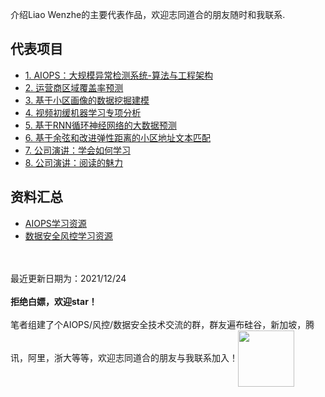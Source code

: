 
介绍Liao Wenzhe的主要代表作品，欢迎志同道合的朋友随时和我联系.
  
## 代表项目

- [1. AIOPS：大规模异常检测系统-算法与工程架构](https://zhuanlan.zhihu.com/p/466955597)
- [2. 运营商区域覆盖率预测](https://zhuanlan.zhihu.com/p/494103464)
- [3. 基于小区画像的数据挖掘建模](https://zhuanlan.zhihu.com/p/494105801)
- [4. 视频初缓机器学习专项分析](https://zhuanlan.zhihu.com/p/494106978)
- [5. 基于RNN循环神经网络的大数据预测](https://zhuanlan.zhihu.com/p/494108267)
- [6. 基于余弦和改进弹性距离的小区地址文本匹配](https://zhuanlan.zhihu.com/p/494110582)
- [7. 公司演讲：学会如何学习](https://zhuanlan.zhihu.com/p/473181002)
- [8. 公司演讲：阅读的魅力](https://zhuanlan.zhihu.com/p/473181002)

## 资料汇总
- [AIOPS学习资源](https://github.com/LiaoWenzhe/Aiops-Learning-Resources)
- [数据安全风控学习资源](https://github.com/LiaoWenzhe/dataRisk-detection-resources)



<br><br>
最近更新日期为：2021/12/24<br><br>
**拒绝白嫖，欢迎star！**<br><br>
笔者组建了个AIOPS/风控/数据安全技术交流的群，群友遍布硅谷，新加坡，腾讯，阿里，浙大等等，欢迎志同道合的朋友与我联系加入！<img width="90" height="90" align=center src="https://user-images.githubusercontent.com/45705519/147529773-5474a194-b323-4f34-b5c9-a46442afa68f.png"/>






